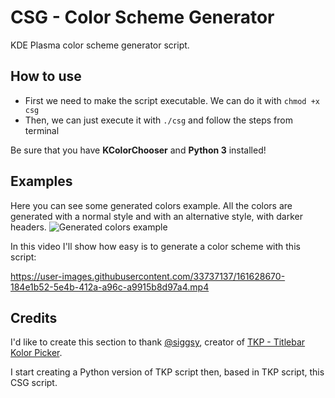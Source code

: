 # CSG - Color Scheme Generator
KDE Plasma color scheme generator script.

## How to use
- First we need to make the script executable. We can do it with `chmod +x csg`
- Then, we can just execute it with `./csg` and follow the steps from terminal

Be sure that you have **KColorChooser** and **Python 3** installed!

## Examples

Here you can see some generated colors example.
All the colors are generated with a normal style and with an alternative style, with darker headers.
![Generated colors example](https://s7.gifyu.com/images/CSG.gif)

In this video I'll show how easy is to generate a color scheme with this script:


https://user-images.githubusercontent.com/33737137/161628670-184e1b52-5e4b-412a-a96c-a9915b8d97a4.mp4

## Credits
I'd like to create this section to thank [@siggsy](https://github.com/siggsy), creator of [TKP - Titlebar Kolor Picker](https://github.com/siggsy/Tkp).

I start creating a Python version of TKP script then, based in TKP script, this CSG script.
